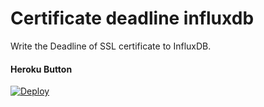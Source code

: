 Certificate deadline influxdb
=============

Write the Deadline of SSL certificate to InfluxDB.

#### Heroku Button

[![Deploy](https://www.herokucdn.com/deploy/button.png)](https://heroku.com/deploy)
